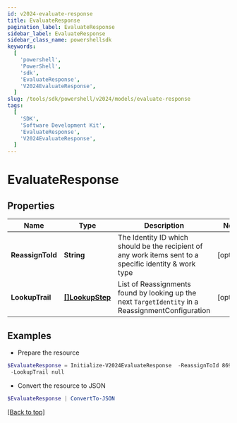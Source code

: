 ```yaml
---
id: v2024-evaluate-response
title: EvaluateResponse
pagination_label: EvaluateResponse
sidebar_label: EvaluateResponse
sidebar_class_name: powershellsdk
keywords:
  [
    'powershell',
    'PowerShell',
    'sdk',
    'EvaluateResponse',
    'V2024EvaluateResponse',
  ]
slug: /tools/sdk/powershell/v2024/models/evaluate-response
tags:
  [
    'SDK',
    'Software Development Kit',
    'EvaluateResponse',
    'V2024EvaluateResponse',
  ]
---
```


# EvaluateResponse

## Properties

| Name | Type | Description | Notes |
| --- | --- | --- | --- |
| **ReassignToId** | **String** | The Identity ID which should be the recipient of any work items sent to a specific identity & work type | [optional] |
| **LookupTrail** | [**[]LookupStep**](lookup-step) | List of Reassignments found by looking up the next `TargetIdentity` in a ReassignmentConfiguration | [optional] |

## Examples

- Prepare the resource

```powershell
$EvaluateResponse = Initialize-V2024EvaluateResponse  -ReassignToId 869320b6b6f34a169b6178b1a865e66f `
 -LookupTrail null
```

- Convert the resource to JSON

```powershell
$EvaluateResponse | ConvertTo-JSON
```

[[Back to top]](#)

